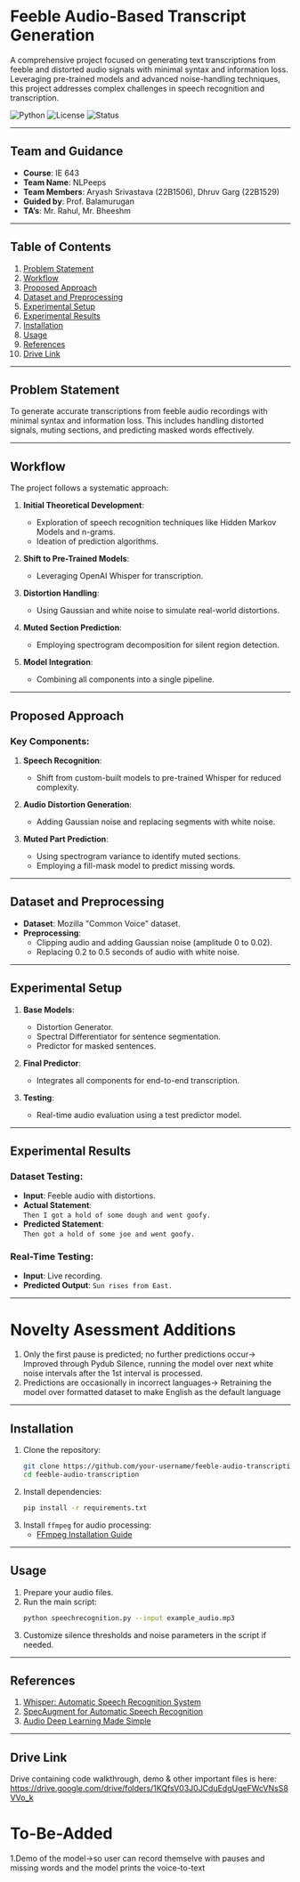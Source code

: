# Feeble Audio-Based Transcript Generation
A comprehensive project focused on generating text transcriptions from feeble and distorted audio signals with minimal syntax and information loss. Leveraging pre-trained models and advanced noise-handling techniques, this project addresses complex challenges in speech recognition and transcription.

![Python](https://img.shields.io/badge/python-3.9%2B-blue)
![License](https://img.shields.io/badge/license-MIT-green)
![Status](https://img.shields.io/badge/status-active-brightgreen)

---

## Team and Guidance
- **Course**: IE 643
- **Team Name**: NLPeeps
- **Team Members**: Aryash Srivastava (22B1506), Dhruv Garg (22B1529)
- **Guided by**: Prof. Balamurugan  
- **TA’s**: Mr. Rahul, Mr. Bheeshm

---

## Table of Contents
1. [Problem Statement](#problem-statement)
2. [Workflow](#workflow)
3. [Proposed Approach](#proposed-approach)
4. [Dataset and Preprocessing](#dataset-and-preprocessing)
5. [Experimental Setup](#experimental-setup)
6. [Experimental Results](#experimental-results)
7. [Installation](#installation)
8. [Usage](#usage)
9. [References](#references)
10. [Drive Link](#drive-link)


---

## Problem Statement
To generate accurate transcriptions from feeble audio recordings with minimal syntax and information loss. This includes handling distorted signals, muting sections, and predicting masked words effectively.

---

## Workflow
The project follows a systematic approach:
1. **Initial Theoretical Development**:
   - Exploration of speech recognition techniques like Hidden Markov Models and n-grams.
   - Ideation of prediction algorithms.

2. **Shift to Pre-Trained Models**:
   - Leveraging OpenAI Whisper for transcription.

3. **Distortion Handling**:
   - Using Gaussian and white noise to simulate real-world distortions.

4. **Muted Section Prediction**:
   - Employing spectrogram decomposition for silent region detection.

5. **Model Integration**:
   - Combining all components into a single pipeline.

---

## Proposed Approach
### Key Components:
1. **Speech Recognition**:
   - Shift from custom-built models to pre-trained Whisper for reduced complexity.
   
2. **Audio Distortion Generation**:
   - Adding Gaussian noise and replacing segments with white noise.

3. **Muted Part Prediction**:
   - Using spectrogram variance to identify muted sections.
   - Employing a fill-mask model to predict missing words.

---

## Dataset and Preprocessing
- **Dataset**: Mozilla "Common Voice" dataset.
- **Preprocessing**:
  - Clipping audio and adding Gaussian noise (amplitude 0 to 0.02).
  - Replacing 0.2 to 0.5 seconds of audio with white noise.

---

## Experimental Setup
1. **Base Models**:
   - Distortion Generator.
   - Spectral Differentiator for sentence segmentation.
   - Predictor for masked sentences.

2. **Final Predictor**:
   - Integrates all components for end-to-end transcription.

3. **Testing**:
   - Real-time audio evaluation using a test predictor model.

---

## Experimental Results
### Dataset Testing:
- **Input**: Feeble audio with distortions.
- **Actual Statement**:  
  `Then I got a hold of some dough and went goofy.`
- **Predicted Statement**:  
  `Then got a hold of some joe and went goofy.`

### Real-Time Testing:
- **Input**: Live recording.  
- **Predicted Output**: `Sun rises from East.`

---

# Novelty Asessment Additions
1. Only the first pause is predicted; no further predictions occur-> Improved through Pydub Silence, running the model over next white noise intervals after the 1st interval is processed.
2. Predictions are occasionally in incorrect languages-> Retraining the model over formatted dataset to make English as the default language
---

## Installation
1. Clone the repository:
    ```bash
    git clone https://github.com/your-username/feeble-audio-transcription.git
    cd feeble-audio-transcription
    ```
2. Install dependencies:
    ```bash
    pip install -r requirements.txt
    ```
3. Install `ffmpeg` for audio processing:
    - [FFmpeg Installation Guide](https://ffmpeg.org/download.html)

---

## Usage
1. Prepare your audio files.
2. Run the main script:
    ```bash
    python speechrecognition.py --input example_audio.mp3
    ```
3. Customize silence thresholds and noise parameters in the script if needed.

---

## References
1. [Whisper: Automatic Speech Recognition System](https://github.com/openai/whisper)
2. [SpecAugment for Automatic Speech Recognition](https://ar5iv.labs.arxiv.org/html/1810.04826)
3. [Audio Deep Learning Made Simple](https://towardsdatascience.com/audio-deep-learning-made-simple-part-2-why-mel-spectrograms-perform-better-aad889a93505)

---

## Drive Link
Drive containing code walkthrough, demo & other important files is here:
https://drive.google.com/drive/folders/1KQfsV03J0JCduEdgUgeFWcVNsS8VVo_k

# To-Be-Added
1.Demo of the model->so user can record themselve with pauses and missing words and the model prints the voice-to-text

